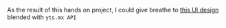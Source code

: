 As the result of this hands on project, I could give breathe to [this UI design](https://www.xdguru.com/cinema-website-template-for-xd/) blended with `yts.mx API`